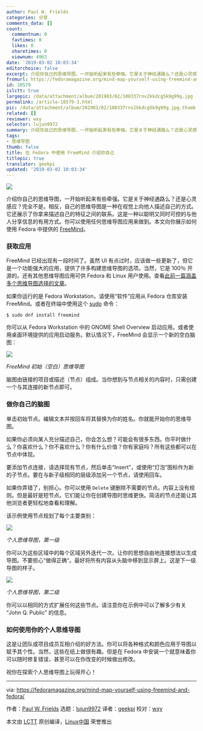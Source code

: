 ```yaml
---
author: Paul W. Frields
categories: 分享
comments_data: []
count:
  commentnum: 0
  favtimes: 0
  likes: 0
  sharetimes: 0
  viewnum: 4963
date: '2019-03-02 10:03:34'
editorchoice: false
excerpt: 介绍你自己的思维导图，一开始听起来有些牵强。它是关于神经通路么？还是心灵感应？完全不是。相反，自己的思维导图是一种在视觉上向他人描述自己的方式。
fromurl: https://fedoramagazine.org/mind-map-yourself-using-freemind-and-fedora/
id: 10579
islctt: true
largepic: /data/attachment/album/201903/02/100337rnv2kkdcg5k9g99g.jpg
permalink: /article-10579-1.html
pic: /data/attachment/album/201903/02/100337rnv2kkdcg5k9g99g.jpg.thumb.jpg
related: []
reviewer: wxy
selector: lujun9972
summary: 介绍你自己的思维导图，一开始听起来有些牵强。它是关于神经通路么？还是心灵感应？完全不是。相反，自己的思维导图是一种在视觉上向他人描述自己的方式。
tags:
- 思维导图
thumb: false
title: 在 Fedora 中使用 FreeMind 介绍你自己
titlepic: true
translator: geekpi
updated: '2019-03-02 10:03:34'
---
```


![](/data/attachment/album/201903/02/100337rnv2kkdcg5k9g99g.jpg)


介绍你自己的思维导图，一开始听起来有些牵强。它是关于神经通路么？还是心灵感应？完全不是。相反，自己的思维导图是一种在视觉上向他人描述自己的方式。它还展示了你拿来描述自己的特征之间的联系。这是一种以聪明又同时可控的与他人分享信息的有用方式。你可以使用任何思维导图应用来做到。本文向你展示如何使用 Fedora 中提供的 [FreeMind](http://freemind.sourceforge.net/wiki/index.php/Main_Page)。


### 获取应用


FreeMind 已经出现有一段时间了。虽然 UI 有点过时，应该做一些更新了，但它是一个功能强大的应用，提供了许多构建思维导图的选项。当然，它是 100％ 开源的。还有其他思维导图应用可供 Fedora 和 Linux 用户使用。查看[此前一篇涵盖多个思维导图选择的文章](https://fedoramagazine.org/three-mind-mapping-tools-fedora/)。


如果你运行的是 Fedora Workstation，请使用“软件”应用从 Fedora 仓库安装 FreeMind。或者在终端中使用这个 [sudo](https://fedoramagazine.org/howto-use-sudo/) 命令：



```
$ sudo dnf install freemind
```

你可以从 Fedora Workstation 中的 GNOME Shell Overview 启动应用。或者使用桌面环境提供的应用启动服务。默认情况下，FreeMind 会显示一个新的空白脑图：


![](/data/attachment/album/201903/02/100342hqrdwqaiqiidz1db.png)


*FreeMind 初始（空白）思维导图*


脑图由链接的项目或描述（节点）组成。当你想到与节点相关的内容时，只需创建一个与其连接的新节点即可。


### 做你自己的脑图


单击初始节点。编辑文本并按回车将其替换为你的姓名。你就能开始你的思维导图。


如果你必须向某人充分描述自己，你会怎么想？可能会有很多东西。你平时做什么？你喜欢什么？你不喜欢什么？你有什么价值？你有家庭吗？所有这些都可以在节点中体现。


要添加节点连接，请选择现有节点，然后单击“Insert”，或使用“灯泡”图标作为新的子节点。要在与新子级相同的层级添加另一个节点，请使用回车。


如果你弄错了，别担心。你可以使用 `Delete` 键删除不需要的节点。内容上没有规则。但是最好是短节点。它们能让你在创建导图时思维更快。简洁的节点还能让其他浏览者更轻松地查看和理解。


该示例使用节点规划了每个主要类别：


![](/data/attachment/album/201903/02/100408s0zz7ojyg19ljs8s.png)


*个人思维导图，第一级*


你可以为这些区域中的每个区域另外迭代一次。让你的思想自由地连接想法以生成导图。不要担心“做得正确“。最好将所有内容从头脑中移到显示屏上。这是下一级导图的样子。


![](/data/attachment/album/201903/02/100416o0za97n2eoyxvox3.png)


*个人思维导图，第二级*


你可以以相同的方式扩展任何这些节点。请注意你在示例中可以了解多少有关 “John Q. Public” 的信息。


### 如何使用你的个人思维导图


这是让团队或项目成员互相介绍的好方法。你可以将各种格式和颜色应用于导图以赋予其个性。当然，这些在纸上做很有趣。但是在 Fedora 中安装一个就意味着你可以随时修复错误，甚至可以在你改变的时候做出修改。


祝你在探索个人思维导图上玩得开心！




---


via: <https://fedoramagazine.org/mind-map-yourself-using-freemind-and-fedora/>


作者：[Paul W. Frields](https://fedoramagazine.org/author/pfrields/) 选题：[lujun9972](https://github.com/lujun9972) 译者：[geekpi](https://github.com/geekpi) 校对：[wxy](https://github.com/wxy)


本文由 [LCTT](https://github.com/LCTT/TranslateProject) 原创编译，[Linux中国](https://linux.cn/) 荣誉推出